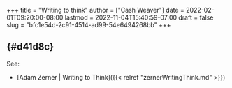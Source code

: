 +++
title = "Writing to think"
author = ["Cash Weaver"]
date = 2022-02-01T09:20:00-08:00
lastmod = 2022-11-04T15:40:59-07:00
draft = false
slug = "bfc1e54d-2c91-4514-ad99-54e6494268bb"
+++

##  {#d41d8c}

See:

-   [Adam Zerner | Writing to Think]({{< relref "zernerWritingThink.md" >}})
